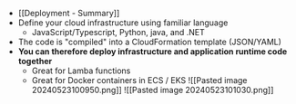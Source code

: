 - [[Deployment - Summary]]
- Define your cloud infrastructure using familiar language
	- JavaScript/Typescript, Python, java, and .NET
- The code is "compiled" into a CloudFormation template (JSON/YAML)
- **You can therefore deploy infrastructure and application runtime code together**
	- Great for Lamba functions
	- Great for Docker containers in ECS / EKS
![[Pasted image 20240523100950.png]]
![[Pasted image 20240523101030.png]]
